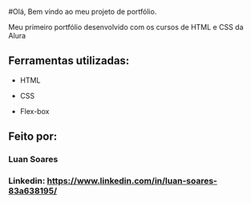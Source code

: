 #Olá, Bem vindo ao meu projeto de portfólio.

Meu primeiro portfólio desenvolvido com os cursos de HTML e CSS da Alura

## Ferramentas utilizadas:

* HTML

* CSS

* Flex-box

## Feito por:

### Luan Soares

### Linkedin: https://www.linkedin.com/in/luan-soares-83a638195/

```
